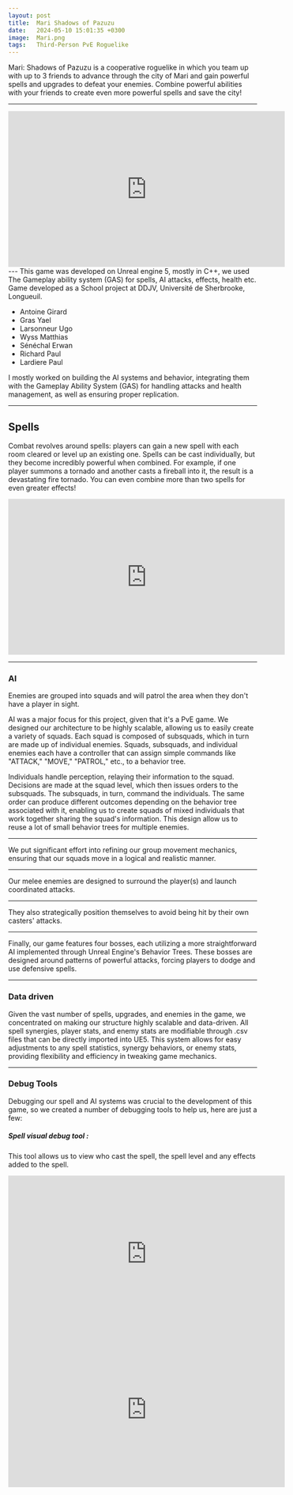 ```yaml
---
layout: post
title:  Mari Shadows of Pazuzu
date:   2024-05-10 15:01:35 +0300
image:  Mari.png
tags:   Third-Person PvE Roguelike
---
```

Mari: Shadows of Pazuzu is a cooperative roguelike in which you team up with up to 3 friends to advance through the city of Mari and gain powerful spells and upgrades to defeat your enemies. Combine powerful abilities with your friends to create even more powerful spells and save the city!

***
<iframe width="560" height="315" src="https://www.youtube-nocookie.com/embed/ynAOt49ZM-E?si=gMcPnnuyp8IRYoSn&rel=0" title="YouTube video player" frameborder="0" allow="accelerometer; autoplay; clipboard-write; encrypted-media; gyroscope; picture-in-picture; web-share" referrerpolicy="strict-origin-when-cross-origin" allowfullscreen></iframe>
---
This game was developed on Unreal engine 5, mostly in C++, we used The Gameplay ability system (GAS) for spells, AI attacks, effects, health etc. 
Game developed as a School project at DDJV, Université de Sherbrooke, Longueuil.

* Antoine Girard
* Gras Yael
* Larsonneur Ugo
* Wyss Matthias
* Sénéchal Erwan
* Richard Paul
* Lardiere Paul

I mostly worked on building the AI systems and behavior, integrating them with the Gameplay Ability System (GAS) for handling attacks and health management, as well as ensuring proper replication.

***
## Spells

Combat revolves around spells: players can gain a new spell with each room cleared or level up an existing one. Spells can be cast individually, but they become incredibly powerful when combined. For example, if one player summons a tornado and another casts a fireball into it, the result is a devastating fire tornado. You can even combine more than two spells for even greater effects!

<iframe width="560" height="315" src="https://www.youtube-nocookie.com/embed/CCl7MC0zK88?si=vsjv_ysciPU0oYVZ&rel=0&amp;controls=0" title="YouTube video player" frameborder="0" allow="accelerometer; autoplay; clipboard-write; encrypted-media; gyroscope; picture-in-picture; web-share" referrerpolicy="strict-origin-when-cross-origin"></iframe>

***
### AI

Enemies are grouped into squads and will patrol the area when they don't have a player in sight.
  <img src="{{site.baseurl}}/images/Golem.gif" alt="">


AI was a major focus for this project, given that it's a PvE game. We designed our architecture to be highly scalable, allowing us to easily create a variety of squads. Each squad is composed of subsquads, which in turn are made up of individual enemies. Squads, subsquads, and individual enemies each have a controller that can assign simple commands like "ATTACK," "MOVE," "PATROL," etc., to a behavior tree.

Individuals handle perception, relaying their information to the squad. Decisions are made at the squad level, which then issues orders to the subsquads. The subsquads, in turn, command the individuals. The same order can produce different outcomes depending on the behavior tree associated with it, enabling us to create squads of mixed individuals that work together sharing the squad's information. This design allow us to reuse a lot of small behavior trees for multiple enemies.

---

We put significant effort into refining our group movement mechanics, ensuring that our squads move in a logical and realistic manner.
<img src="{{site.baseurl}}/images/Orc.gif" alt="">

---

Our melee enemies are designed to surround the player(s) and launch coordinated attacks. 
<img src="{{site.baseurl}}/images/Surround.gif" alt="">

--- 

They also strategically position themselves to avoid being hit by their own casters' attacks.
<img src="{{site.baseurl}}/images/Avoiding.gif" alt="">

--- 

Finally, our game features four bosses, each utilizing a more straightforward AI implemented through Unreal Engine's Behavior Trees. These bosses are designed around patterns of powerful attacks, forcing players to dodge and use defensive spells.
<img src="{{site.baseurl}}/images/Pazuzu.gif" alt="">

***

### Data driven

Given the vast number of spells, upgrades, and enemies in the game, we concentrated on making our structure highly scalable and data-driven. All spell synergies, player stats, and enemy stats are modifiable through .csv files that can be directly imported into UE5. This system allows for easy adjustments to any spell statistics, synergy behaviors, or enemy stats, providing flexibility and efficiency in tweaking game mechanics.

***

### Debug Tools

Debugging our spell and AI systems was crucial to the development of this game, so we created a number of debugging tools to help us, here are just a few:

##### Spell visual debug tool :

This tool allows us to view who cast the spell, the spell level and any effects added to the spell.
<iframe width="560" height="315" src="https://www.youtube-nocookie.com/embed/P6ViERZS-7g?si=1LzaSck8CBqerLZI&rel=0" title="Spell debug tool" frameborder="0" allow="accelerometer; autoplay; clipboard-write; encrypted-media; gyroscope; picture-in-picture; web-share" referrerpolicy="strict-origin-when-cross-origin" allowfullscreen></iframe>
<iframe width="560" height="315" src="https://www.youtube-nocookie.com/embed/xFaRjyye4ak?si=CaD4NY6Jg7Pd69Ty&rel=0" title="Spell debug tool" frameborder="0" allow="accelerometer; autoplay; clipboard-write; encrypted-media; gyroscope; picture-in-picture; web-share" referrerpolicy="strict-origin-when-cross-origin" allowfullscreen></iframe>

